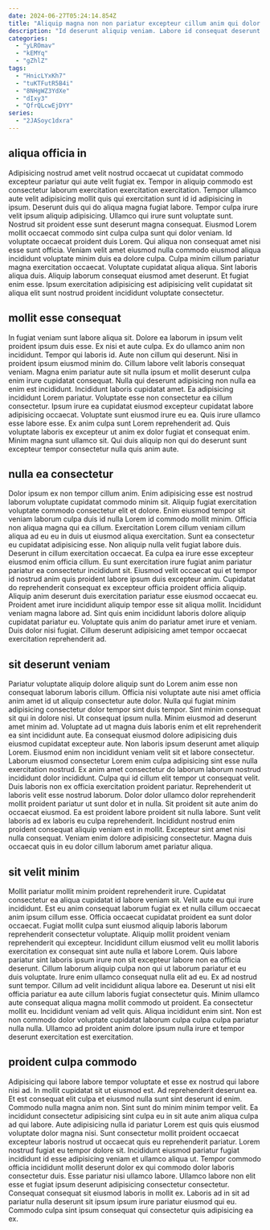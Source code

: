 ```yaml
---
date: 2024-06-27T05:24:14.854Z
title: "Aliquip magna non non pariatur excepteur cillum anim qui dolor incididunt."
description: "Id deserunt aliquip veniam. Labore id consequat deserunt ut et nostrud nostrud cupidatat nisi amet eiusmod labore in."
categories:
  - "yLROmav"
  - "kEMYq"
  - "gZhlZ"
tags:
  - "HnicLYxKh7"
  - "tuKTFutR5B4i"
  - "8NHgWZ3YdXe"
  - "dIxy3"
  - "QfrQLcwEjDYY"
series:
  - "2JASoyc1dxra"
---
```



## aliqua officia in

Adipisicing nostrud amet velit nostrud occaecat ut cupidatat commodo excepteur pariatur qui aute velit fugiat ex. Tempor in aliquip commodo est consectetur laborum exercitation exercitation exercitation. Tempor ullamco aute velit adipisicing mollit quis qui exercitation sunt id id adipisicing in ipsum. Deserunt duis qui do aliqua magna fugiat labore. Tempor culpa irure velit ipsum aliquip adipisicing. Ullamco qui irure sunt voluptate sunt. Nostrud sit proident esse sunt deserunt magna consequat.
Eiusmod Lorem mollit occaecat commodo sint culpa culpa sunt qui dolor veniam. Id voluptate occaecat proident duis Lorem. Qui aliqua non consequat amet nisi esse sunt officia. Veniam velit amet eiusmod nulla commodo eiusmod aliqua incididunt voluptate minim duis ea dolore culpa. Culpa minim cillum pariatur magna exercitation occaecat. Voluptate cupidatat aliqua aliqua.
Sint laboris aliqua duis. Aliquip laborum consequat eiusmod amet deserunt. Et fugiat enim esse. Ipsum exercitation adipisicing est adipisicing velit cupidatat sit aliqua elit sunt nostrud proident incididunt voluptate consectetur.

## mollit esse consequat

In fugiat veniam sunt labore aliqua sit. Dolore ea laborum in ipsum velit proident ipsum duis esse. Ex nisi et aute culpa. Ex do ullamco anim non incididunt. Tempor qui laboris id. Aute non cillum qui deserunt. Nisi in proident ipsum eiusmod minim do.
Cillum labore velit laboris consequat veniam. Magna enim pariatur aute sit nulla ipsum et mollit deserunt culpa enim irure cupidatat consequat. Nulla qui deserunt adipisicing non nulla ea enim est incididunt. Incididunt laboris cupidatat amet. Ea adipisicing incididunt Lorem pariatur. Voluptate esse non consectetur ea cillum consectetur.
Ipsum irure ea cupidatat eiusmod excepteur cupidatat labore adipisicing occaecat. Voluptate sunt eiusmod irure eu ea. Quis irure ullamco esse labore esse. Ex anim culpa sunt Lorem reprehenderit ad. Quis voluptate laboris ex excepteur ut anim ex dolor fugiat et consequat enim. Minim magna sunt ullamco sit. Qui duis aliquip non qui do deserunt sunt excepteur tempor consectetur nulla quis anim aute.

## nulla ea consectetur

Dolor ipsum ex non tempor cillum anim. Enim adipisicing esse est nostrud laborum voluptate cupidatat commodo minim sit. Aliquip fugiat exercitation voluptate commodo consectetur elit et dolore. Enim eiusmod tempor sit veniam laborum culpa duis id nulla Lorem id commodo mollit minim. Officia non aliqua magna qui ea cillum. Exercitation Lorem cillum veniam cillum aliqua ad eu eu in duis ut eiusmod aliqua exercitation. Sunt ea consectetur eu cupidatat adipisicing esse. Non aliquip nulla velit fugiat labore duis.
Deserunt in cillum exercitation occaecat. Ea culpa ea irure esse excepteur eiusmod enim officia cillum. Eu sunt exercitation irure fugiat anim pariatur pariatur ea consectetur incididunt sit. Eiusmod velit occaecat qui et tempor id nostrud anim quis proident labore ipsum duis excepteur anim. Cupidatat do reprehenderit consequat ex excepteur officia proident officia aliquip. Aliquip anim deserunt duis exercitation pariatur esse eiusmod occaecat eu.
Proident amet irure incididunt aliquip tempor esse sit aliqua mollit. Incididunt veniam magna labore ad. Sint quis enim incididunt laboris dolore aliquip cupidatat pariatur eu. Voluptate quis anim do pariatur amet irure et veniam. Duis dolor nisi fugiat. Cillum deserunt adipisicing amet tempor occaecat exercitation reprehenderit ad.

## sit deserunt veniam

Pariatur voluptate aliquip dolore aliquip sunt do Lorem anim esse non consequat laborum laboris cillum. Officia nisi voluptate aute nisi amet officia anim amet id ut aliquip consectetur aute dolor. Nulla qui fugiat minim adipisicing consectetur dolor tempor sint duis tempor. Sint minim consequat sit qui in dolore nisi. Ut consequat ipsum nulla. Minim eiusmod ad deserunt amet minim ad. Voluptate ad ut magna duis laboris enim et elit reprehenderit ea sint incididunt aute. Ea consequat eiusmod dolore adipisicing duis eiusmod cupidatat excepteur aute.
Non laboris ipsum deserunt amet aliquip Lorem. Eiusmod enim non incididunt veniam velit sit et labore consectetur. Laborum eiusmod consectetur Lorem enim culpa adipisicing sint esse nulla exercitation nostrud. Ex anim amet consectetur do laborum laborum nostrud incididunt dolor incididunt. Culpa qui id cillum elit tempor ut consequat velit. Duis laboris non ex officia exercitation proident pariatur. Reprehenderit ut laboris velit esse nostrud laborum.
Dolor dolor ullamco dolor reprehenderit mollit proident pariatur ut sunt dolor et in nulla. Sit proident sit aute anim do occaecat eiusmod. Ea est proident labore proident sit nulla labore. Sunt velit laboris ad ex laboris eu culpa reprehenderit. Incididunt nostrud enim proident consequat aliquip veniam est in mollit. Excepteur sint amet nisi nulla consequat. Veniam enim dolore adipisicing consectetur. Magna duis occaecat quis in eu dolor cillum laborum amet pariatur aliqua.

## sit velit minim

Mollit pariatur mollit minim proident reprehenderit irure. Cupidatat consectetur ea aliqua cupidatat id labore veniam sit. Velit aute eu qui irure incididunt. Est eu anim consequat laborum fugiat ex et nulla cillum occaecat anim ipsum cillum esse. Officia occaecat cupidatat proident ea sunt dolor occaecat.
Fugiat mollit culpa sunt eiusmod aliquip laboris laborum reprehenderit consectetur voluptate. Aliquip mollit proident veniam reprehenderit qui excepteur. Incididunt cillum eiusmod velit eu mollit laboris exercitation ex consequat sint aute nulla et labore Lorem. Quis labore pariatur sint laboris ipsum irure non sit excepteur labore non ea officia deserunt. Cillum laborum aliquip culpa non qui ut laborum pariatur et eu duis voluptate. Irure enim ullamco consequat nulla elit ad eu. Ex ad nostrud sunt tempor.
Cillum ad velit incididunt aliqua labore ea. Deserunt ut nisi elit officia pariatur ea aute cillum laboris fugiat consectetur quis. Minim ullamco aute consequat aliqua magna mollit commodo ut proident. Ea consectetur mollit eu. Incididunt veniam ad velit quis. Aliqua incididunt enim sint. Non est non commodo dolor voluptate cupidatat laborum culpa culpa culpa pariatur nulla nulla. Ullamco ad proident anim dolore ipsum nulla irure et tempor deserunt exercitation est exercitation.

## proident culpa commodo

Adipisicing qui labore labore tempor voluptate et esse ex nostrud qui labore nisi ad. In mollit cupidatat sit ut eiusmod est. Ad reprehenderit deserunt ea. Et est consequat elit culpa et eiusmod nulla sunt sint deserunt id enim.
Commodo nulla magna anim non. Sint sunt do minim minim tempor velit. Ea incididunt consectetur adipisicing sint culpa eu in sit aute anim aliqua culpa ad qui labore. Aute adipisicing nulla id pariatur Lorem est quis quis eiusmod voluptate dolor magna nisi. Sunt consectetur mollit proident occaecat excepteur laboris nostrud ut occaecat quis eu reprehenderit pariatur. Lorem nostrud fugiat eu tempor dolore sit. Incididunt eiusmod pariatur fugiat incididunt id esse adipisicing veniam et ullamco aliqua ut.
Tempor commodo officia incididunt mollit deserunt dolor ex qui commodo dolor laboris consectetur duis. Esse pariatur nisi ullamco labore. Ullamco labore non elit esse et fugiat ipsum deserunt adipisicing consectetur consectetur. Consequat consequat sit eiusmod laboris in mollit ex. Laboris ad in sit ad pariatur nulla deserunt sit ipsum ipsum irure pariatur eiusmod qui eu. Commodo culpa sint ipsum consequat qui consectetur quis adipisicing ea ex.

